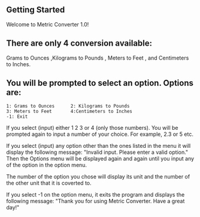 ## Getting Started

Welcome to Metric Converter 1.0! 
## There are only 4 conversion available:
Grams to Ounces ,Kilograms to Pounds , Meters to Feet , and Centimeters to Inches.

## You will be prompted to select an option. Options are:
    1: Grams to Ounces      2: Kilograms to Pounds 
    3: Meters to Feet       4:Centimeters to Inches
    -1: Exit
If you select (input) either 1 2 3 or 4 (only those numbers). You will be prompted again to input a number of your choice. For example, 2.3 or 5 etc.

If you select (input) any option other than the ones listed in the menu it will display the following message: "Invalid input. Please enter a valid option." Then the Options menu will be displayed again and again until you input any of the option in the option menu. 

The number of the option you chose will display its unit and the number of the other unit that it is coverted to.

If you select -1 on the option menu, it exits the program and displays the following message: "Thank you for using Metric Converter. Have a great day!"

